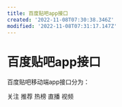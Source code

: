 ```yaml
---
title: 百度贴吧app接口
created: '2022-11-08T07:30:38.346Z'
modified: '2022-11-08T07:31:17.147Z'
---
```


# 百度贴吧app接口

百度贴吧移动端app接口分为：

关注 推荐 热榜 直播 视频
